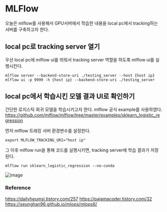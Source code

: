 # MLFlow 
오늘은 mlflow를 사용해서 GPU서버에서 학습한 내용을 local pc에서 tracking하는 서버를 구축하고자 한다.

## local pc로 tracking server 열기
우선 local pc에 mlflow ui를 띄워서 tracking server 역할을 하도록 mlflow ui를 실행시킨다.

```
mlflow server --backend-store-uri ./testing_server --host {host ip}
mlflow ui -p 9999 -h {host ip} --backend-store-uri ./testing_server
```
## local pc에서 학습시킨 모델 결과 UI로 확인하기
간단한 로지스틱 회귀 모델을 학습시키고자 한다.
mlflow 공식 example를 사용하였다. https://github.com/mlflow/mlflow/tree/master/examples/sklearn_logistic_regression

먼저 mlflow 트래킹 서버 환경변수를 설정한다.
```
export MLFLOW_TRACKING_URI="host ip"
```
그 이후 mlflow run을 통해 코드를 실행시키면, tracking server에 학습 결과가 저장된다.
```
mlflow run sklearn_logistic_regression --no-conda
```
![image](https://github.com/Bosung-Yang/DeepLearning/assets/139629920/7a07bcd0-e725-4ad5-a052-ab9a5f190010)


### Reference
https://dailyheumsi.tistory.com/257
https://pajamacoder.tistory.com/32
https://seunghan96.github.io/mlops/mlops6/
